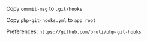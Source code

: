 Copy `commit-msg` to `.git/hooks`

Copy `php-git-hooks.yml` to `app root`

Preferences: `https://github.com/bruli/php-git-hooks`